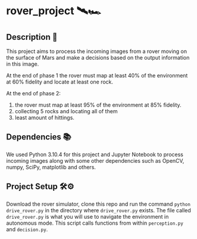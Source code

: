 # rover_project 🛰🏎

## Description 🧾

This project aims to process the incoming images from a rover moving on the surface of Mars and make a decisions based on the output information in this image.

At the end of phase 1 the rover must map at least 40% of the environment at 60% fidelity and locate at least one rock.

At the end of phase 2:
1) the rover must map at least 95% of the environment at 85% fidelity.
2) collecting 5 rocks and locating all of them
3) least amount of hittings.

## Dependencies 📚

We used Python 3.10.4 for this project and Jupyter Notebook to process incoming images along with some other dependencies such as OpenCV, numpy, SciPy, matplotlib and others.

## Project Setup 🛠⚙

Download the rover simulator, clone this repo and run the command ```python drive_rover.py``` in the directory where ```drive_rover.py``` exists.
The file called ```drive_rover.py``` is what you will use to navigate the environment in autonomous mode. This script calls functions from within ```perception.py``` and ```decision.py```.
